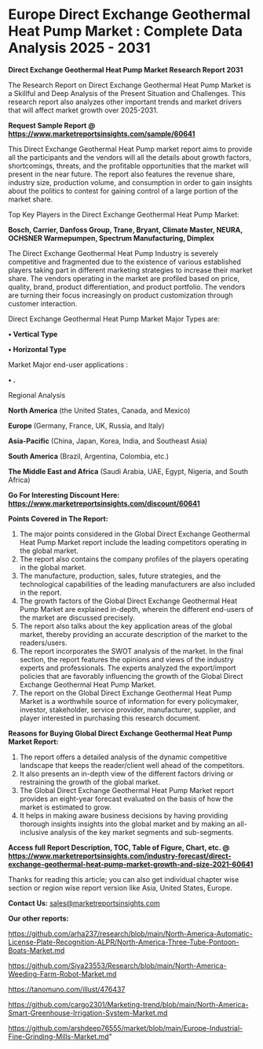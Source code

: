   # Europe Direct Exchange Geothermal Heat Pump Market : Complete Data Analysis 2025 - 2031

<strong>Direct Exchange Geothermal Heat Pump Market Research Report 2031</strong>

The Research Report on Direct Exchange Geothermal Heat Pump Market is a Skillful and Deep Analysis of the Present Situation and Challenges. This research report also analyzes other important trends and market drivers that will affect market growth over 2025-2031.

<strong>Request Sample Report @ <a href=https://www.marketreportsinsights.com/sample/60641>https://www.marketreportsinsights.com/sample/60641</a></strong>

This Direct Exchange Geothermal Heat Pump market report aims to provide all the participants and the vendors will all the details about growth factors, shortcomings, threats, and the profitable opportunities that the market will present in the near future. The report also features the revenue share, industry size, production volume, and consumption in order to gain insights about the politics to contest for gaining control of a large portion of the market share.

Top Key Players in the Direct Exchange Geothermal Heat Pump Market:

<strong>Bosch, Carrier, Danfoss Group, Trane, Bryant, Climate Master, NEURA, OCHSNER Warmepumpen, Spectrum Manufacturing, Dimplex</strong>

The Direct Exchange Geothermal Heat Pump Industry is severely competitive and fragmented due to the existence of various established players taking part in different marketing strategies to increase their market share. The vendors operating in the market are profiled based on price, quality, brand, product differentiation, and product portfolio. The vendors are turning their focus increasingly on product customization through customer interaction.

Direct Exchange Geothermal Heat Pump Market Major Types are:

<strong>• Vertical Type

• Horizontal Type</strong>

Market Major end-user applications :

<strong>• .</strong>

Regional Analysis

</u><strong><b>North America</b></strong> (the United States, Canada, and Mexico)

<strong><b>Europe </b></strong>(Germany, France, UK, Russia, and Italy)

<strong><b>Asia-Pacific</b></strong> (China, Japan, Korea, India, and Southeast Asia)

<strong><b>South America</b></strong> (Brazil, Argentina, Colombia, etc.)

<strong><b>The Middle East and Africa</b></strong> (Saudi Arabia, UAE, Egypt, Nigeria, and South Africa)

<strong>Go For Interesting Discount Here: <a href=https://www.marketreportsinsights.com/discount/60641>https://www.marketreportsinsights.com/discount/60641</a></strong>

<strong>Points Covered in The Report:</strong>
<ol>
  <li>The major points considered in the Global Direct Exchange Geothermal Heat Pump Market report include the leading competitors operating in the global market.</li>
  <li>The report also contains the company profiles of the players operating in the global market.</li>
  <li>The manufacture, production, sales, future strategies, and the technological capabilities of the leading manufacturers are also included in the report.</li>
  <li>The growth factors of the Global Direct Exchange Geothermal Heat Pump Market are explained in-depth, wherein the different end-users of the market are discussed precisely.</li>
  <li>The report also talks about the key application areas of the global market, thereby providing an accurate description of the market to the readers/users.</li>
  <li>The report incorporates the SWOT analysis of the market. In the final section, the report features the opinions and views of the industry experts and professionals. The experts analyzed the export/import policies that are favorably influencing the growth of the Global Direct Exchange Geothermal Heat Pump Market.</li>
  <li>The report on the Global Direct Exchange Geothermal Heat Pump Market is a worthwhile source of information for every policymaker, investor, stakeholder, service provider, manufacturer, supplier, and player interested in purchasing this research document.</li>
</ol>
<strong>Reasons for Buying Global Direct Exchange Geothermal Heat Pump Market Report:</strong>

<ol>
  <li>The report offers a detailed analysis of the dynamic competitive landscape that keeps the reader/client well ahead of the competitors.</li>
  <li>It also presents an in-depth view of the different factors driving or restraining the growth of the global market.</li>
  <li>The Global Direct Exchange Geothermal Heat Pump Market report provides an eight-year forecast evaluated on the basis of how the market is estimated to grow.</li>
  <li>It helps in making aware business decisions by having providing thorough insights insights into the global market and by making an all-inclusive analysis of the key market segments and sub-segments.</li>
</ol>
<strong>Access full Report Description, TOC, Table of Figure, Chart, etc. @ <a href=https://www.marketreportsinsights.com/industry-forecast/direct-exchange-geothermal-heat-pump-market-growth-and-size-2021-60641>https://www.marketreportsinsights.com/industry-forecast/direct-exchange-geothermal-heat-pump-market-growth-and-size-2021-60641</a></strong>


Thanks for reading this article; you can also get individual chapter wise section or region wise report version like Asia, United States, Europe.

<strong>Contact Us:</strong>
sales@marketreportsinsights.com

<strong>Our other reports:</strong>

<a href=https://github.com/arha237/research/blob/main/North-America-Automatic-License-Plate-Recognition-ALPR/North-America-Three-Tube-Pontoon-Boats-Market.md>https://github.com/arha237/research/blob/main/North-America-Automatic-License-Plate-Recognition-ALPR/North-America-Three-Tube-Pontoon-Boats-Market.md</a>

<a href=https://github.com/Siya23553/Research/blob/main/North-America-Weeding-Farm-Robot-Market.md>https://github.com/Siya23553/Research/blob/main/North-America-Weeding-Farm-Robot-Market.md</a>

<a href=https://tanomuno.com/illust/476437>https://tanomuno.com/illust/476437</a>

<a href=https://github.com/cargo2301/Marketing-trend/blob/main/North-America-Smart-Greenhouse-Irrigation-System-Market.md>https://github.com/cargo2301/Marketing-trend/blob/main/North-America-Smart-Greenhouse-Irrigation-System-Market.md</a>

<a href=https://github.com/arshdeep76555/market/blob/main/Europe-Industrial-Fine-Grinding-Mills-Market.md>https://github.com/arshdeep76555/market/blob/main/Europe-Industrial-Fine-Grinding-Mills-Market.md</a>"
